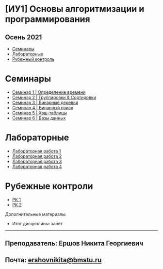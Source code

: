 # [ИУ1] Основы алгоритмизации и программирования
## Осень 2021

* [Семинары](#seminars)
* [Лабораторные](#laboratory)
* [Рубежный контроль](#modul-control)


<a name="seminars"></a>

# Семинары

* [Семинар 1 | Определение времени](seminars/determing-of-time)
* [Семинар 2 | Группировки & Сортировки](seminars/compression)
* [Семинар 3 | Бинарные деревья](seminars/binary-tree)
* [Семинар 4 | Бинарный поиск](seminars/binary-search)
* [Семинар 5 | Хэш-таблицы](seminars/hash-table)
* [Семинар 6 | Базы данных](seminars/data-base)


<a name="laboratory"></a>

# Лабораторные

* [Лабораторная работа 1](labaratory/laboratory-01)
* [Лабораторная работа 2](labaratory/laboratory-02)
* [Лабораторная работа 3](labaratory/laboratory-03)
* [Лабораторная работа 4](labaratory/laboratory-04)

<a name="modul-control"></a>

# Рубежные контроли

* [РК 1](modul-control/mc-01)
* [РК 2](modul-control/mc-02)

Дополнительные материалы:

* Итог дисциплины: зачёт

------
## Преподаватель: Ершов Никита Георгиевич
## Почта: ershovnikita@bmstu.ru
